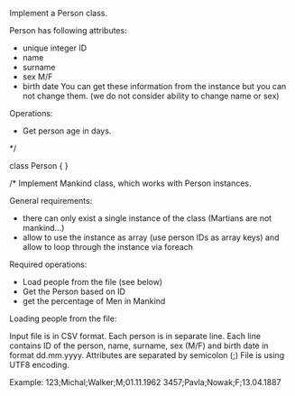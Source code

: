 
Implement a Person class.

Person has following attributes:
- unique integer ID
- name
- surname
- sex M/F
- birth date 
You can get these information from the instance but you can not change them. (we do not consider ability to change name or sex)

Operations:
- Get person age in days.

*/

class Person {
}

/*
Implement Mankind class, which works with Person instances.

General requirements:
- there can only exist a single instance of the class (Martians are not mankind...)
- allow to use the instance as array (use person IDs as array keys) and allow to loop through the instance via foreach

Required operations:
- Load people from the file (see below)
- Get the Person based on ID
- get the percentage of Men in Mankind



Loading people from the file:

Input file is in CSV format. Each person is in separate line. 
Each line contains ID of the person, name, surname, sex (M/F) and birth date in format dd.mm.yyyy.
Attributes are separated by semicolon (;) File is using UTF8 encoding. 
 
Example:
123;Michal;Walker;M;01.11.1962
3457;Pavla;Nowak;F;13.04.1887
